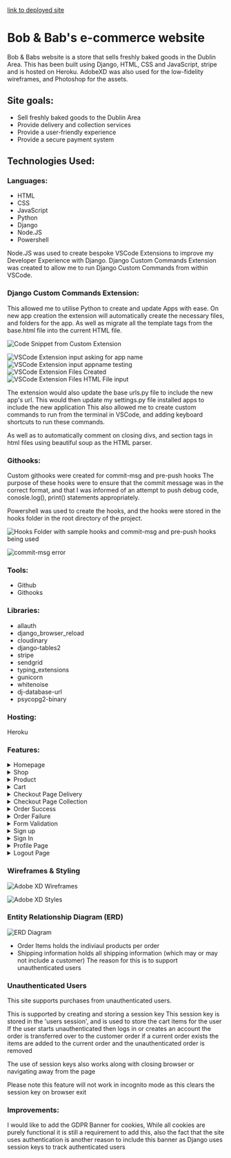 [link to deployed site](https://sd-ci-pp5-bobs-and-babs-5fa3ca5e7225.herokuapp.com/)

# Bob & Bab's e-commerce website

Bob & Babs website is a store that sells freshly baked goods in the Dublin Area.
This has been built using Django, HTML, CSS and JavaScript, stripe and is hosted on Heroku.
AdobeXD was also used for the low-fidelity wireframes, and Photoshop for the assets.

## Site goals:

- Sell freshly baked goods to the Dublin Area
- Provide delivery and collection services
- Provide a user-friendly experience
- Provide a secure payment system

## Technologies Used:

### Languages:

- HTML
- CSS
- JavaScript
- Python
- Django
- Node.JS
- Powershell

Node.JS was used to create bespoke VSCode Extensions to improve my Developer Experience with Django.
Django Custom Commands Extension was created to allow me to run Django Custom Commands from within VSCode.

### Django Custom Commands Extension:

This allowed me to utilise Python to create and update Apps with ease.
On new app creation the extension will automatically create the necessary files, and folders for the app.
As well as migrate all the template tags from the base.html file into the current HTML file.

![Code Snippet from Custom Extension](documentation/assets/django-custom-commands-extension-createApp.jpg)

![VSCode Extension input asking for app name](documentation/assets/create-app-app-name.jpg)
![VSCode Extension input appname testing](documentation/assets/app-name-testing.jpg)
![VSCode Extension Files Created](documentation/assets/testing-app-files-add.jpg)
![VSCode Extension Files HTML File input](documentation/assets/testing-html-file.jpg)

The extension would also update the base urls.py file to include the new app's url.
This would then update my settings.py file installed apps to include the new application
This also allowed me to create custom commands to run from the terminal in VSCode, and adding keyboard shortcuts to run these commands.

As well as to automatically comment on closing divs, and section tags in html files using beautiful soup as the HTML parser.

### Githooks:

Custom githooks were created for commit-msg and pre-push hooks
The purpose of these hooks were to ensure that the commit message was in the correct format, and that I was informed of an attempt to push debug code, conosle.log(), print() statements appropriately.

Powershell was used to create the hooks, and the hooks were stored in the hooks folder in the root directory of the project.

![Hooks Folder with sample hooks and commit-msg and pre-push hooks being used](documentation/assets/hooks.jpg)

![commit-msg error](documentation/assets/commit-msg-hook.jpg)

### Tools:

- Github
- Githooks

### Libraries:

- allauth
- django_browser_reload
- cloudinary
- django-tables2
- stripe
- sendgrid
- typing_extensions
- gunicorn
- whitenoise
- dj-database-url
- psycopg2-binary

### Hosting:

Heroku

### Features:

<details>

  <summary>Homepage</summary>

![Homepage of website](documentation/assets/home-page-bobs-and-babs.jpg)

</details>

<details >

  <summary>Shop</summary>

![Shop page of website](documentation/assets/shop-page.jpg)

</details>

<details>

  <summary>Product</summary>
It was important to route to this page as part of the add to cart option to ensure the allergin information is seen

![Shop page of website](documentation/assets/product-page.jpg)
![Loading Spinner of website](documentation/assets/loading-spinner.jpg)
![Add to cart success message](documentation/assets/loading-spinner.jpg)
![Add to cart success message](documentation/assets/added-to-cart.jpg)
![Add to cart failure message](documentation/assets/added-to-cart-failure.jpg)

</details>

<details >

  <summary>Cart</summary>

![Cart page of website](documentation/assets/cart-page.jpg)

</details>

<details >

  <summary>Checkout Page Delivery</summary>

![checkout page of website delivery status](documentation/assets/checkout-page-delivery.jpg)

</details>

<details >

  <summary>Checkout Page Collection</summary>

![checkout page of website collection status](documentation/assets/checkout-page-collection.jpg)

</details>

<details >

  <summary>Order Success</summary>

![checkout page of website collection status](documentation/assets/checkout-page-order-complete.jpg)

</details>

<details >

  <summary>Order Failure</summary>

![checkout page of website collection status](documentation/assets/checkout-page-order-failed.jpg)

</details>

<details >

  <summary>Form Validation</summary>

![form validation phone number error](documentation/assets/form-validation-phone.jpg)

![form validation eircode error](documentation/assets/form-validation-eircode.jpg)

</details>

<details >

  <summary>Sign up</summary>

![Sign-up page](documentation/assets/sign-up-page.jpg)

![Verify Email Page](documentation/assets/verify-email.jpg)

![Verify Email Received](documentation/assets/verify-email-received.jpg)

![Verify Email Site ID](documentation/assets/email-site-id.jpg)

</details>

<details >

  <summary>Sign In</summary>

![Sign in page](documentation/assets/sign-in-page.jpg)

</details>

<details >

  <summary>Profile Page</summary>
Where "Prefilled" is the email address used to sign up (hidden for screenshots)

![Profile Page](documentation/assets/update-profile-page.jpg)

![Profile Page success](documentation/assets/profile-updated.jpg)

</details>

<details >

  <summary>Logout Page</summary>

</details>

### Wireframes & Styling

![Adobe XD Wireframes](documentation/assets/adobe-xd-wireframes.jpg)

![Adobe XD Styles](documentation/assets/adobe-xd-styles.jpg)

### Entity Relationship Diagram (ERD)

![ERD Diagram](documentation/assets/erd.jpg)

- Order Items holds the indiviaul products per order
- Shipping information holds all shipping information (which may or may not include a customer)
  The reason for this is to support unauthenticated users

### Unauthenticated Users

This site supports purchases from unauthenticated users.

This is supported by creating and storing a session key
This session key is stored in the 'users session', and is used to store the cart items for the user
If the user starts unauthenticated then logs in or creates an account the order is transferred over to the customer order
if a current order exists the items are added to the current order and the unauthenticated order is removed

The use of session keys also works along with closing browser or navigating away from the page

Please note this feature will not work in incognito mode as this clears the session key on browser exit

### Improvements:

I would like to add the GDPR Banner for cookies,
While all cookies are purely functional it is still a requirement to add this,
also the fact that the site uses authentication is another reason to include this banner as Django uses session keys to track authenticated users

